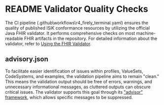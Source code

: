 # README Validator Quality Checks

The CI pipeline (.github\workflows\r4_firely_terminal.yaml)
ensures the quality of published ISiK conformance resources by utilizing the official Java FHIR
validator. It performs comprehensive checks on most machine-readable FHIR artifacts in the
repository. For detailed information about the validator, refer
to [Using the FHIR Validator](https://confluence.hl7.org/display/FHIR/Using+the+FHIR+Validator).

## advisory.json

To facilitate easier identification of issues within profiles, ValueSets, CodeSystems, and examples,
the validation pipeline aims to remain "clean." This means the validation output should be free of
errors, warnings, and unnecessary informational messages, as cluttered outputs can obscure critical
issues. The validator supports this goal through
its ["advisor" framework](https://confluence.hl7.org/display/FHIR/Validator+Advisor+Framework),
which allows specific messages to be suppressed. 